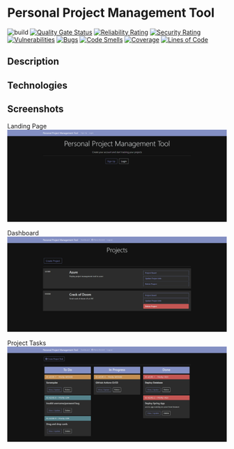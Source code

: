 # Personal Project Management Tool

![build](https://github.com/MajinPierce/ProjectManagementTool-Heroku/actions/workflows/main_projectmanagementtool.yml/badge.svg?event=push)
[![Quality Gate Status](https://pmt-sonarqube.azurewebsites.net/api/project_badges/measure?project=MajinPierce_ProjectManagementTool-Heroku&metric=alert_status&token=c340e151415bfbc1ee14f94397609b5432e878f5)](https://pmt-sonarqube.azurewebsites.net/dashboard?id=MajinPierce_ProjectManagementTool-Heroku)
[![Reliability Rating](https://pmt-sonarqube.azurewebsites.net/api/project_badges/measure?project=MajinPierce_ProjectManagementTool-Heroku&metric=reliability_rating&token=c340e151415bfbc1ee14f94397609b5432e878f5)](https://pmt-sonarqube.azurewebsites.net/dashboard?id=MajinPierce_ProjectManagementTool-Heroku)
[![Security Rating](https://pmt-sonarqube.azurewebsites.net/api/project_badges/measure?project=MajinPierce_ProjectManagementTool-Heroku&metric=security_rating&token=c340e151415bfbc1ee14f94397609b5432e878f5)](https://pmt-sonarqube.azurewebsites.net/dashboard?id=MajinPierce_ProjectManagementTool-Heroku)
[![Vulnerabilities](https://pmt-sonarqube.azurewebsites.net/api/project_badges/measure?project=MajinPierce_ProjectManagementTool-Heroku&metric=vulnerabilities&token=c340e151415bfbc1ee14f94397609b5432e878f5)](https://pmt-sonarqube.azurewebsites.net/dashboard?id=MajinPierce_ProjectManagementTool-Heroku)
[![Bugs](https://pmt-sonarqube.azurewebsites.net/api/project_badges/measure?project=MajinPierce_ProjectManagementTool-Heroku&metric=bugs&token=c340e151415bfbc1ee14f94397609b5432e878f5)](https://pmt-sonarqube.azurewebsites.net/dashboard?id=MajinPierce_ProjectManagementTool-Heroku)
[![Code Smells](https://pmt-sonarqube.azurewebsites.net/api/project_badges/measure?project=MajinPierce_ProjectManagementTool-Heroku&metric=code_smells&token=c340e151415bfbc1ee14f94397609b5432e878f5)](https://pmt-sonarqube.azurewebsites.net/dashboard?id=MajinPierce_ProjectManagementTool-Heroku)
[![Coverage](https://pmt-sonarqube.azurewebsites.net/api/project_badges/measure?project=MajinPierce_ProjectManagementTool-Heroku&metric=coverage&token=c340e151415bfbc1ee14f94397609b5432e878f5)](https://pmt-sonarqube.azurewebsites.net/dashboard?id=MajinPierce_ProjectManagementTool-Heroku)
[![Lines of Code](https://pmt-sonarqube.azurewebsites.net/api/project_badges/measure?project=MajinPierce_ProjectManagementTool-Heroku&metric=ncloc&token=c340e151415bfbc1ee14f94397609b5432e878f5)](https://pmt-sonarqube.azurewebsites.net/dashboard?id=MajinPierce_ProjectManagementTool-Heroku)

## Description

## Technologies

## Screenshots
Landing Page
![Alt text](/img/projectmanagementtool.app.png?raw=true "Landing Page")

Dashboard
![Alt text](/img/projectmanagementtool.app_dashboard.png?raw=true "Dashboard")

Project Tasks
![Alt text](/img/projectmanagementtool.app_projectBoard.png?raw=true "Project Tasks")

